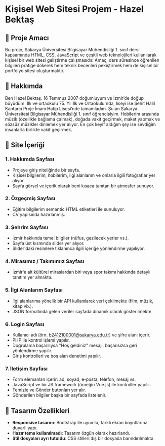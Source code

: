 # Kişisel Web Sitesi Projem - Hazel Bektaş

## 📌 Proje Amacı

Bu proje, Sakarya Üniversitesi Bilgisayar Mühendisliği 1. sınıf dersi kapsamında HTML, CSS, JavaScript ve çeşitli web teknolojileri kullanılarak kişisel bir web sitesi geliştirme çalışmasıdır. Amaç, ders süresince öğrenilen bilgileri pratiğe dökerek hem teknik becerileri pekiştirmek hem de kişisel bir portfolyo sitesi oluşturmaktır.

## 👤 Hakkımda

Ben Hazel Bektaş. 16 Temmuz 2007 doğumluyum ve İzmir’de doğup büyüdüm. İlk ve ortaokulu 75. Yıl İlk ve Ortaokulu'nda, liseyi ise Şehit Halil Kantarcı Proje İmam Hatip Lisesi’nde tamamladım. Şu an Sakarya Üniversitesi Bilgisayar Mühendisliği 1. sınıf öğrencisiyim. Hobilerim arasında müzik (özellikle bağlama çalmak), doğada vakit geçirmek, maket yapmak ve sözsüz müzikler dinlemek yer alıyor. En çok keyif aldığım şey ise sevdiğim insanlarla birlikte vakit geçirmek.

## 📄 Site İçeriği

### 1. Hakkımda Sayfası

* Projeye giriş niteliğinde bir sayfa.
* Kişisel bilgilerim, hobilerim, ilgi alanlarım ve onlarla ilgili fotoğraflar yer alıyor.
* Sayfa görsel ve içerik olarak beni kısaca tanıtan bir atmosfer sunuyor.

### 2. Özgeçmiş Sayfası

* Eğitim bilgilerim semantic HTML etiketleri ile sunuluyor.
* CV yapısında hazırlanmış.

### 3. Şehrim Sayfası

* İzmir hakkında temel bilgiler (nüfus, gezilecek yerler vs.).
* Sayfa üst kısmında slider yer alıyor.
* Slider'daki resimlere tıklanınca ilgili içeriğe yönlendirme yapılıyor.

### 4. Mirasımız / Takımımız Sayfası

* İzmir'e ait kültürel miraslardan biri veya spor takımı hakkında detaylı tanıtım yer almakta.

### 5. İlgi Alanlarım Sayfası

* İlgi alanlarıma yönelik bir API kullanılarak veri çekilmekte (film, müzik, kitap vb.).
* JSON formatında gelen veriler sayfada dinamik olarak gösterilmekte.

### 6. Login Sayfası

* Kullanıcı adı (örn. [b2412100001@sakarya.edu.tr](mailto:b2412100001@sakarya.edu.tr)) ve şifre alanı içerir.
* PHP ile kontrol işlemi yapılır.
* Doğrulama başarılıysa "Hoş geldiniz" mesajı, başarısızsa geri yönlendirme yapılır.
* Giriş kontrolleri ve boş alan denetimi yapılır.

### 7. İletişim Sayfası

* Form elemanları içerir: ad, soyad, e-posta, telefon, mesaj vs.
* JavaScript ve bir JS framework (örneğin Vue.js) ile kontroller yapılır.
* Temizle ve Gönder butonları yer alır.
* Gönderilen bilgiler başka bir sayfada listelenir.

## 🎨 Tasarım Özellikleri

* **Responsive tasarım**: Bootstrap ile uyumlu, farklı ekran boyutlarına duyarlı yapı.
* **Hazır tema kullanılmadı**: Tasarım özgün olarak hazırlandı.
* **Stil dosyaları ayrı tutuldu**: CSS stilleri dış bir dosyada barındırılmakta.

